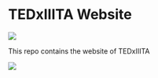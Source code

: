 # TEDxIIITA Website

![](https://img.shields.io/badge/Web-Developement-orange.svg)

This repo contains the website of TEDxIIITA

![](https://ForTheBadge.com/images/badges/built-with-love.svg)
